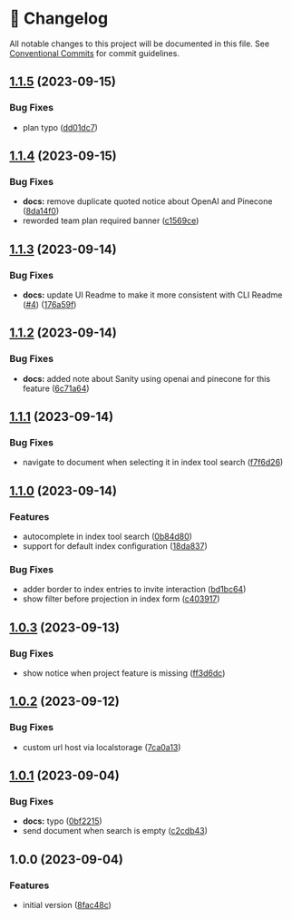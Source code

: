 <!-- markdownlint-disable --><!-- textlint-disable -->

# 📓 Changelog

All notable changes to this project will be documented in this file. See
[Conventional Commits](https://conventionalcommits.org) for commit guidelines.

## [1.1.5](https://github.com/sanity-io/embeddings-index-ui/compare/v1.1.4...v1.1.5) (2023-09-15)

### Bug Fixes

- plan typo ([dd01dc7](https://github.com/sanity-io/embeddings-index-ui/commit/dd01dc73b88e5b8716c8196f527b51de2140e8e4))

## [1.1.4](https://github.com/sanity-io/embeddings-index-ui/compare/v1.1.3...v1.1.4) (2023-09-15)

### Bug Fixes

- **docs:** remove duplicate quoted notice about OpenAI and Pinecone ([8da14f0](https://github.com/sanity-io/embeddings-index-ui/commit/8da14f061b26310dcec8efa9abfa59561eee37fe))
- reworded team plan required banner ([c1569ce](https://github.com/sanity-io/embeddings-index-ui/commit/c1569ce451d2279f1d711379107ddba3ca2d28aa))

## [1.1.3](https://github.com/sanity-io/embeddings-index-ui/compare/v1.1.2...v1.1.3) (2023-09-14)

### Bug Fixes

- **docs:** update UI Readme to make it more consistent with CLI Readme ([#4](https://github.com/sanity-io/embeddings-index-ui/issues/4)) ([176a59f](https://github.com/sanity-io/embeddings-index-ui/commit/176a59faf97be5490ae0a0b1d58d7d96712a285c))

## [1.1.2](https://github.com/sanity-io/embeddings-index-ui/compare/v1.1.1...v1.1.2) (2023-09-14)

### Bug Fixes

- **docs:** added note about Sanity using openai and pinecone for this feature ([6c71a64](https://github.com/sanity-io/embeddings-index-ui/commit/6c71a64e6ce0ed2ccbfd77750ce4af4182b04a0a))

## [1.1.1](https://github.com/sanity-io/embeddings-index-ui/compare/v1.1.0...v1.1.1) (2023-09-14)

### Bug Fixes

- navigate to document when selecting it in index tool search ([f7f6d26](https://github.com/sanity-io/embeddings-index-ui/commit/f7f6d26e1a5c3ae2d8a0adfaed2e30c4faf71ba0))

## [1.1.0](https://github.com/sanity-io/embeddings-index-ui/compare/v1.0.3...v1.1.0) (2023-09-14)

### Features

- autocomplete in index tool search ([0b84d80](https://github.com/sanity-io/embeddings-index-ui/commit/0b84d80e63d1cde83856d2443c2731fdd67a7654))
- support for default index configuration ([18da837](https://github.com/sanity-io/embeddings-index-ui/commit/18da837aabcaa9b64233d16167e4aa32d562f09c))

### Bug Fixes

- adder border to index entries to invite interaction ([bd1bc64](https://github.com/sanity-io/embeddings-index-ui/commit/bd1bc64c7ee988bef390ec5e5465f32d5eb4b611))
- show filter before projection in index form ([c403917](https://github.com/sanity-io/embeddings-index-ui/commit/c4039177e6824fcea5c2936df899ea7235813e42))

## [1.0.3](https://github.com/sanity-io/embeddings-index-ui/compare/v1.0.2...v1.0.3) (2023-09-13)

### Bug Fixes

- show notice when project feature is missing ([ff3d6dc](https://github.com/sanity-io/embeddings-index-ui/commit/ff3d6dc79c3944c9a6e938ae6a3059d108d2722b))

## [1.0.2](https://github.com/sanity-io/embeddings-index-ui/compare/v1.0.1...v1.0.2) (2023-09-12)

### Bug Fixes

- custom url host via localstorage ([7ca0a13](https://github.com/sanity-io/embeddings-index-ui/commit/7ca0a132007dab02f1b0c682a6f309f4cf6fe460))

## [1.0.1](https://github.com/sanity-io/embeddings-index-ui/compare/v1.0.0...v1.0.1) (2023-09-04)

### Bug Fixes

- **docs:** typo ([0bf2215](https://github.com/sanity-io/embeddings-index-ui/commit/0bf2215eebf946e60b0af4afeda365d307b64c7e))
- send document when search is empty ([c2cdb43](https://github.com/sanity-io/embeddings-index-ui/commit/c2cdb436b5ae0a08d14bfb16ad2b039f78558134))

## 1.0.0 (2023-09-04)

### Features

- initial version ([8fac48c](https://github.com/sanity-io/embeddings-index-ui/commit/8fac48cba2405430681c43904fc1b11ffa95b761))
